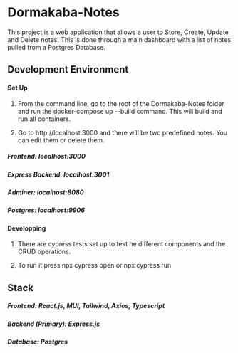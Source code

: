 # Dormakaba-Notes
This project is a web application that allows a user to Store, Create, Update and Delete notes.
This is done through a main dashboard with a list of notes pulled from a Postgres Database. 

## Development Environment

#### Set Up
1. From the command line, go to the root of the Dormakaba-Notes folder and run the docker-compose up --build command. This will build and run all containers.

2. Go to http://localhost:3000 and there will be two predefined notes. You can edit them or delete them.

##### Frontend: localhost:3000
##### Express Backend: localhost:3001
##### Adminer: localhost:8080
##### Postgres: localhost:9906 

#### Developping
1. There are cypress tests set up to test he different components and the CRUD operations. 

2. To run it press npx cypress open or npx cypress run 

## Stack
##### Frontend: React.js, MUI, Tailwind, Axios, Typescript 
##### Backend (Primary): Express.js
##### Database: Postgres
